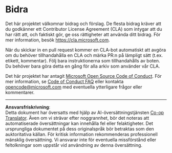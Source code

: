 <!--
CO_OP_TRANSLATOR_METADATA:
{
  "original_hash": "61aff2b3273d4ab66709493b43f91ca1",
  "translation_date": "2025-08-26T20:46:25+00:00",
  "source_file": "CONTRIBUTING.md",
  "language_code": "sv"
}
-->
# Bidra

Det här projektet välkomnar bidrag och förslag. De flesta bidrag kräver att du
godkänner ett Contributor License Agreement (CLA) som intygar att du har rätt att,
och faktiskt gör, ge oss rättigheter att använda ditt bidrag. För mer information, besök
https://cla.microsoft.com.

När du skickar in en pull request kommer en CLA-bot automatiskt att avgöra om du behöver
tillhandahålla en CLA och märka PR:n på lämpligt sätt (t.ex. etikett, kommentar). Följ bara
instruktionerna som tillhandahålls av boten. Du behöver bara göra detta en gång för alla arkiv som använder vår CLA.

Det här projektet har antagit [Microsoft Open Source Code of Conduct](https://opensource.microsoft.com/codeofconduct/).
För mer information, se [Code of Conduct FAQ](https://opensource.microsoft.com/codeofconduct/faq/)
eller kontakta [opencode@microsoft.com](mailto:opencode@microsoft.com) med eventuella ytterligare frågor eller kommentarer.

---

**Ansvarsfriskrivning**:  
Detta dokument har översatts med hjälp av AI-översättningstjänsten [Co-op Translator](https://github.com/Azure/co-op-translator). Även om vi strävar efter noggrannhet, bör det noteras att automatiserade översättningar kan innehålla fel eller felaktigheter. Det ursprungliga dokumentet på dess originalspråk bör betraktas som den auktoritativa källan. För kritisk information rekommenderas professionell mänsklig översättning. Vi ansvarar inte för eventuella missförstånd eller feltolkningar som uppstår vid användning av denna översättning.